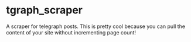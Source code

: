 # tgraph_scraper
A scraper for telegraph posts.
This is pretty cool because you can pull the content of your site without incrementing page count!
